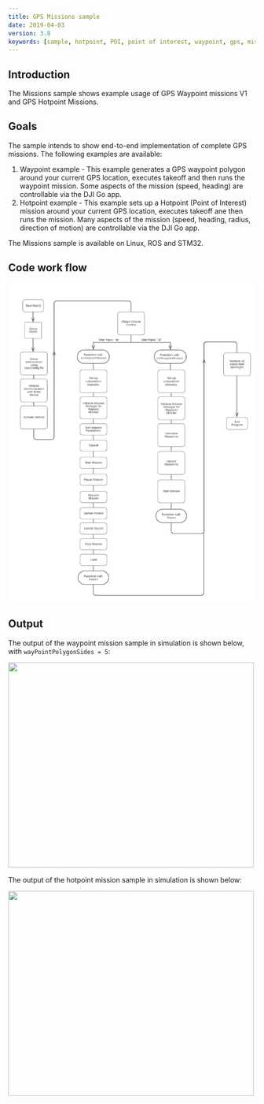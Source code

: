 ```yaml
---
title: GPS Missions sample
date: 2019-04-03
version: 3.8
keywords: [sample, hotpoint, POI, point of interest, waypoint, gps, missions]
---
```


## Introduction

The Missions sample shows example usage of GPS Waypoint missions V1 and GPS Hotpoint Missions.

## Goals

The sample intends to show end-to-end implementation of complete GPS missions. The following examples are available:

1. Waypoint example - This example generates a GPS waypoint polygon around your current GPS location, executes takeoff and then runs the waypoint mission. Some aspects of the mission (speed, heading) are controllable via the DJI Go app.
2. Hotpoint example - This example sets up a Hotpoint (Point of Interest) mission around your current GPS location, executes takeoff ane then runs the mission.  Many aspects of the mission (speed, heading, radius, direction of motion) are controllable via the DJI Go app.

The Missions sample is available on Linux, ROS and STM32.

## Code work flow

[![Mission code workflow](../images/samples/missions_sample_flowchart.png)](../images/samples/missions_sample_flowchart.png)

## Output

The output of the waypoint mission sample in simulation is shown below, with `wayPointPolygonSides = 5`:

<img src="../images/samples/Mission.gif" width="500" height="416" />


The output of the hotpoint mission sample in simulation is shown below:

<img src="../images/samples/Hotpoint.gif" width="500" height="416" />